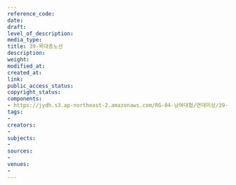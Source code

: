 ```yaml
---
reference_code: 
date: 
draft: 
level_of_description: 
media_type: 
title: 39-목대총노선
description: 
weight: 
modified_at: 
created_at: 
link: 
public_access_status: 
copyright_status: 
components:
- https://jydh.s3.ap-northeast-2.amazonaws.com/RG-04-남여대협/연대미상/39-목대총노선.pdf
tags:
- 
creators:
- 
subjects:
- 
sources:
- 
venues:
- 
---
```


